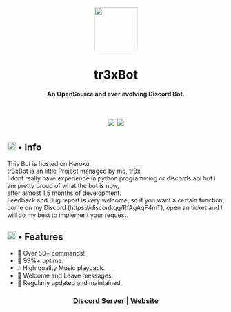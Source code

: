 <h2 align="center">
  <img src="https://cdn.discordapp.com/avatars/830842260462632992/6f5341620fb3a4238741b50d2eef417b.png" height='100px' width='100px'>
</h2>

<h1 align="center">tr3xBot</h1>
<h4 align="center">An OpenSource and ever evolving Discord Bot.</h4>

<h1 align="center">
  <img src="https://img.shields.io/badge/discord.py-2.0-blue?style=flat" />
  <img src="https://img.shields.io/badge/Python-3.9-green?style=flat&logo=python" />
</h1>

<h2><img src="https://cdn.discordapp.com/emojis/766498653753049109.png?v=1" height="20px"> • Info</h2>

<p>This Bot is hosted on Heroku<br>tr3xBot is an little Project managed by me, tr3x<br>I dont really have experience in python programming or discords api but i am pretty proud of what the bot is now,<br> after almost 1.5 months of development.<br>Feedback and Bug report is very welcome, so if you want a certain function,<br> come on my Discord (https://discord.gg/RfAgAqF4mT), open an ticket and I will do my best to implement your request.</p>

<h2><img src="https://cdn.discordapp.com/emojis/765548323166748745.png?v=1" height="20px"> • Features</h2>
<ul>
  <li>📌 Over 50+ commands!</li>
  <li>🔼 99%+ uptime.</li>
  <li>🎶 High quality Music playback.</li>
  <li>🎊 Welcome and Leave messages.</li>
  <li>🎀 Regularly updated and maintained.</li>
</ul>

</ul>


<h3 align="center"><a href="https://discord.gg/RfAgAqF4mT">Discord Server</a> | <a href="https://tr3xgaming.herokuapp.com/">Website</a></h3>
